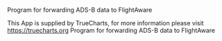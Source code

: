Program for forwarding ADS-B data to FlightAware

This App is supplied by TrueCharts, for more information please visit https://truecharts.org
Program for forwarding ADS-B data to FlightAware
